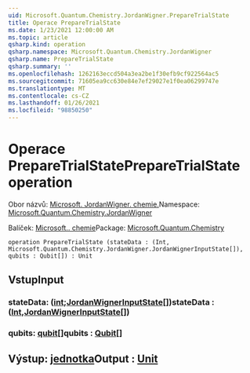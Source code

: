```yaml
---
uid: Microsoft.Quantum.Chemistry.JordanWigner.PrepareTrialState
title: Operace PrepareTrialState
ms.date: 1/23/2021 12:00:00 AM
ms.topic: article
qsharp.kind: operation
qsharp.namespace: Microsoft.Quantum.Chemistry.JordanWigner
qsharp.name: PrepareTrialState
qsharp.summary: ''
ms.openlocfilehash: 1262163eccd504a3ea2be1f30efb9cf922564ac5
ms.sourcegitcommit: 71605ea9cc630e84e7ef29027e1f0ea06299747e
ms.translationtype: MT
ms.contentlocale: cs-CZ
ms.lasthandoff: 01/26/2021
ms.locfileid: "98850250"
---
```

# <a name="preparetrialstate-operation"></a><span data-ttu-id="66a38-102">Operace PrepareTrialState</span><span class="sxs-lookup"><span data-stu-id="66a38-102">PrepareTrialState operation</span></span>

<span data-ttu-id="66a38-103">Obor názvů: [Microsoft. JordanWigner. chemie.](xref:Microsoft.Quantum.Chemistry.JordanWigner)</span><span class="sxs-lookup"><span data-stu-id="66a38-103">Namespace: [Microsoft.Quantum.Chemistry.JordanWigner](xref:Microsoft.Quantum.Chemistry.JordanWigner)</span></span>

<span data-ttu-id="66a38-104">Balíček: [Microsoft.. chemie](https://nuget.org/packages/Microsoft.Quantum.Chemistry)</span><span class="sxs-lookup"><span data-stu-id="66a38-104">Package: [Microsoft.Quantum.Chemistry](https://nuget.org/packages/Microsoft.Quantum.Chemistry)</span></span>




```qsharp
operation PrepareTrialState (stateData : (Int, Microsoft.Quantum.Chemistry.JordanWigner.JordanWignerInputState[]), qubits : Qubit[]) : Unit
```


## <a name="input"></a><span data-ttu-id="66a38-105">Vstup</span><span class="sxs-lookup"><span data-stu-id="66a38-105">Input</span></span>

### <a name="statedata--intjordanwignerinputstate"></a><span data-ttu-id="66a38-106">stateData: ([int](xref:microsoft.quantum.lang-ref.int);[JordanWignerInputState](xref:Microsoft.Quantum.Chemistry.JordanWigner.JordanWignerInputState)[])</span><span class="sxs-lookup"><span data-stu-id="66a38-106">stateData : ([Int](xref:microsoft.quantum.lang-ref.int),[JordanWignerInputState](xref:Microsoft.Quantum.Chemistry.JordanWigner.JordanWignerInputState)[])</span></span>




### <a name="qubits--qubit"></a><span data-ttu-id="66a38-107">qubits: [qubit](xref:microsoft.quantum.lang-ref.qubit)[]</span><span class="sxs-lookup"><span data-stu-id="66a38-107">qubits : [Qubit](xref:microsoft.quantum.lang-ref.qubit)[]</span></span>





## <a name="output--unit"></a><span data-ttu-id="66a38-108">Výstup: [jednotka](xref:microsoft.quantum.lang-ref.unit)</span><span class="sxs-lookup"><span data-stu-id="66a38-108">Output : [Unit](xref:microsoft.quantum.lang-ref.unit)</span></span>

